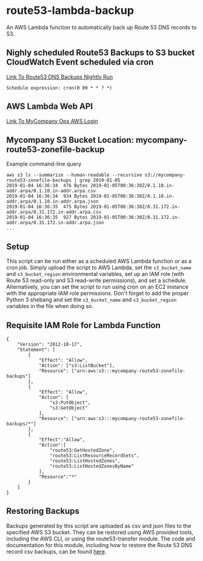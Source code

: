 # route53-lambda-backup
An AWS Lambda function to automatically back up Route 53 DNS records to S3.

## Nighly scheduled Route53 Backups to S3 bucket CloudWatch Event scheduled via cron 
[Link To Route53 DNS Backups Nightly Run](https://us-west-2.console.aws.amazon.com/cloudwatch/home?region=us-west-2#rules:name=Nightly-Run-Once)
```
Schedule expression: cron(0 09 * * ? *)
```

## AWS Lambda Web API
[Link To MyCompany Ops AWS Login](https://us-west-2.console.aws.amazon.com/lambda/home?region=us-west-2#/functions/route53-lambda-backup)

## Mycompany S3 Bucket Location: mycompany-route53-zonefile-backup 
Example command-line query
```
aws s3 ls --summarize --human-readable --recursive s3://mycompany-route53-zonefile-backups | grep 2019-01-05
2019-01-04 16:36:34  476 Bytes 2019-01-05T00:36:30Z/0.1.10.in-addr.arpa/0.1.10.in-addr.arpa.csv
2019-01-04 16:36:34  934 Bytes 2019-01-05T00:36:30Z/0.1.10.in-addr.arpa/0.1.10.in-addr.arpa.json
2019-01-04 16:36:35  475 Bytes 2019-01-05T00:36:30Z/0.31.172.in-addr.arpa/0.31.172.in-addr.arpa.csv
2019-01-04 16:36:35  927 Bytes 2019-01-05T00:36:30Z/0.31.172.in-addr.arpa/0.31.172.in-addr.arpa.json
...
```

## Setup
This script can be run either as a scheduled AWS Lambda function or as a cron job. Simply upload the script to AWS Lambda, set the `s3_bucket_name` and `s3_bucket_region` environmental variables, set up an IAM role (with Route 53 read-only and S3 read-write permissions), and set a schedule.
Alternatively, you can set the script to run using cron on an EC2 instance with the appropriate IAM role permissions. Don't forget to add the proper Python 3 shebang and set the `s3_bucket_name` and `s3_bucket_region` variables in the file when doing so.

## Requisite IAM Role for Lambda Function
```
{
    "Version": "2012-10-17",
    "Statement": [
        {
            "Effect": "Allow",
            "Action": ["s3:ListBucket"],
            "Resource": ["arn:aws:s3:::mycompany-route53-zonefile-backups"]
        },
        {
            "Effect": "Allow",
            "Action": [
                "s3:PutObject",
                "s3:GetObject"
            ],
            "Resource": ["arn:aws:s3:::mycompany-route53-zonefile-backups/*"]
        },
        {
            "Effect":"Allow",
            "Action":[
                "route53:GetHostedZone",
                "route53:ListResourceRecordSets",
                "route53:ListHostedZones",
                "route53:ListHostedZonesByName"
            ],
            "Resource":"*"
        }
    ]
}
```

## Restoring Backups
Backups generated by this script are uploaded as csv and json files to the specified AWS S3 bucket. They can be restored using AWS provided tools, including the AWS CLI, or using the route53-transfer module. The code and documentation for this module, including how to restore the Route 53 DNS record csv backups, can be found [here](https://github.com/RisingOak/route53-transfer).
